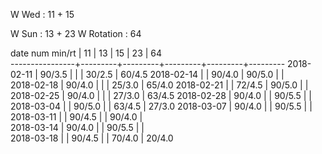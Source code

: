 W Wed      : 11 + 15

W Sun      : 13 + 23
W Rotation :      64

date num min/rt |    11   |    13   |    15   |    23   |    64   
----------------+---------+---------+---------+---------+---------
2018-02-11      |  90/3.5 |         |         |  30/2.5 |  60/4.5
2018-02-14      |         |  90/4.0 |  90/5.0 |         |        
2018-02-18      |  90/4.0 |         |         |  25/3.0 |  65/4.0
2018-02-21      |         |  72/4.5 |  90/5.0 |         |        
2018-02-25      |  90/4.0 |         |         |  27/3.0 |  63/4.5
2018-02-28      |  90/4.0 |         |  90/5.5 |         |        
2018-03-04      |         |  90/5.0 |         |  63/4.5 |  27/3.0
2018-03-07      |  90/4.0 |         |  90/5.5 |         |        
2018-03-11      |         |  90/4.5 |         |  90/4.0 |        
2018-03-14      |  90/4.0 |         |  90/5.5 |         |        
2018-03-18      |         |  90/4.5 |         |  70/4.0 |  20/4.0

